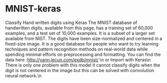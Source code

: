 # MNIST-keras
Classify Hand written digits using Keras
The MNIST database of handwritten digits, available from this page, has a training set of 60,000 examples, and a test set of 10,000 examples. It is a subset of a larger set available from NIST. The digits have been size-normalized and centered in a fixed-size image. 
It is a good database for people who want to try learning techniques and pattern recognition methods on real-world data while spending minimal efforts on preprocessing and formatting. 
You can find the data here :http://yann.lecun.com/exdb/mnist/ \n
or Import with Keras\n
There is only one problem with this model it cannot classify digits when the digit is not centered in the image but this can be solved with convolution neural network.\n
